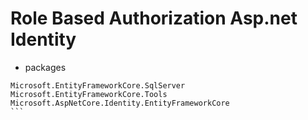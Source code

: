 # Role Based Authorization Asp.net Identity

- packages
````
Microsoft.EntityFrameworkCore.SqlServer
Microsoft.EntityFrameworkCore.Tools
Microsoft.AspNetCore.Identity.EntityFrameworkCore
```